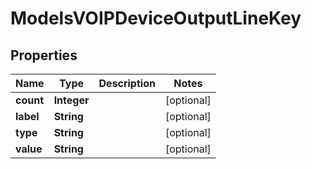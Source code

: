

# ModelsVOIPDeviceOutputLineKey


## Properties

| Name | Type | Description | Notes |
|------------ | ------------- | ------------- | -------------|
|**count** | **Integer** |  |  [optional] |
|**label** | **String** |  |  [optional] |
|**type** | **String** |  |  [optional] |
|**value** | **String** |  |  [optional] |




